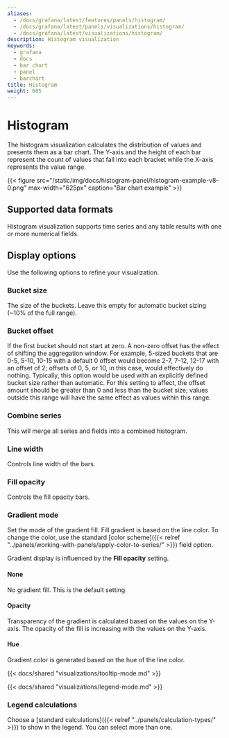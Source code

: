 ```yaml
---
aliases:
  - /docs/grafana/latest/features/panels/histogram/
  - /docs/grafana/latest/panels/visualizations/histogram/
  - /docs/grafana/latest/visualizations/histogram/
description: Histogram visualization
keywords:
  - grafana
  - docs
  - bar chart
  - panel
  - barchart
title: Histogram
weight: 605
---
```


# Histogram

The histogram visualization calculates the distribution of values and presents them as a bar chart. The Y-axis and the height of each bar represent the count of values that fall into each bracket while the X-axis represents the value range.

{{< figure src="/static/img/docs/histogram-panel/histogram-example-v8-0.png" max-width="625px" caption="Bar chart example" >}}

## Supported data formats

Histogram visualization supports time series and any table results with one or more numerical fields.

## Display options

Use the following options to refine your visualization.

### Bucket size

The size of the buckets. Leave this empty for automatic bucket sizing (~10% of the full range).

### Bucket offset

If the first bucket should not start at zero. A non-zero offset has the effect of shifting the aggregation window. For example, 5-sized buckets that are 0-5, 5-10, 10-15 with a default 0 offset would become 2-7, 7-12, 12-17 with an offset of 2; offsets of 0, 5, or 10, in this case, would effectively do nothing. Typically, this option would be used with an explicitly defined bucket size rather than automatic. For this setting to affect, the offset amount should be greater than 0 and less than the bucket size; values outside this range will have the same effect as values within this range.

### Combine series

This will merge all series and fields into a combined histogram.

### Line width

Controls line width of the bars.

### Fill opacity

Controls the fill opacity bars.

### Gradient mode

Set the mode of the gradient fill. Fill gradient is based on the line color. To change the color, use the standard [color scheme]({{< relref "../panels/working-with-panels/apply-color-to-series/" >}}) field option.

Gradient display is influenced by the **Fill opacity** setting.

#### None

No gradient fill. This is the default setting.

#### Opacity

Transparency of the gradient is calculated based on the values on the Y-axis. The opacity of the fill is increasing with the values on the Y-axis.

#### Hue

Gradient color is generated based on the hue of the line color.

{{< docs/shared "visualizations/tooltip-mode.md" >}}

{{< docs/shared "visualizations/legend-mode.md" >}}

### Legend calculations

Choose a [standard calculations]({{< relref "../panels/calculation-types/" >}}) to show in the legend. You can select more than one.
